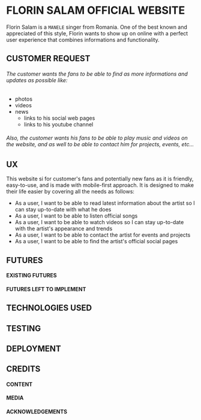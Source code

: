 # FLORIN SALAM OFFICIAL WEBSITE

Florin Salam is a `MANELE` singer from Romania. One of the best known and appreciated of this style, Florin
wants to show up on online with a perfect user experience that combines informations and functionality.


## CUSTOMER REQUEST

###### The customer wants the fans to be able to find as more informations and updates as possible like:
* photos
* videos
* news
    * links to his social web pages 
    * links to his youtube channel
###### Also, the customer wants his fans to be able to play music and videos on the website, and as well to be able to contact him for projects, events, etc...


## UX

This website si for customer's fans and potentially new fans as it is friendly, easy-to-use, and is made with mobile-first approach.
It is designed to make their life easier by covering all the needs as follows:
* As a user, I want to be able to read latest information about the artist so I can stay up-to-date with what he does
* As a user, I want to be able to listen official songs
* As a user, I want to be able to watch videos so I can stay up-to-date with the artist's appearance and trends
* As a user, I want to be able to contact the artist for events and projects
* As a user, I want to be able to find the artist's official social pages

## FUTURES


#### EXISTING FUTURES


#### FUTURES LEFT TO IMPLEMENT


## TECHNOLOGIES USED


## TESTING


## DEPLOYMENT


## CREDITS

#### CONTENT

#### MEDIA 

#### ACKNOWLEDGEMENTS



